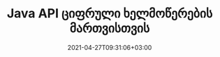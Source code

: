 ---
############################# Static ############################
layout: "product"
date: 2021-04-27T09:31:06+03:00
draft: false

product: "Signature"
product_tag: "signature"
platform: "Java"
platform_tag: "java"

############################# Head ############################
head_title: "Java Digital Signature API, დაამატეთ eSignature PDF Word Excel გამოსახულებაზე"
head_description: "Java ციფრული ხელმოწერის API. ელექტრონული ხელმოწერის ბიბლიოთეკა PDF, Microsoft Word, Excel ცხრილების, PowerPoint პრეზენტაციებისა და გამოსახულების დოკუმენტის ფორმატების ციფრული ხელმოწერისთვის."

############################# Header ############################
title: "Java API ციფრული ხელმოწერების მართვისთვის"
description: "მართეთ გამოსახულების ელექტრონული ხელმოწერა, QR-კოდი, შტრიხკოდი, მეტამონაცემები, ტექსტი და მარკის ტიპები Java აპლიკაციებში სურათების ხელმოწერისა და ციფრული დოკუმენტის ფაილის ფორმატებისთვის."
button:
    enable: true

############################# SubMenu ############################
submenu:
    enable: true
    
    left:
        img_alt: "GroupDocs.Signature for Java"
        image: "https://www.groupdocs.cloud/templates/groupdocs/images/product-logos/groupdocs-signature-java.png"
        product: "GroupDocs.Signature"
        platform: "Java"

    middle:
        button:
            # button loop
            - link: "#overview"
              text: "მიმოხილვა"

            # button loop
            - link: "#features"
              text: "მახასიათებლები"

            # button loop
            - link: "#support"
              text: "მხარდაჭერა"

            # button loop
            - link: "https://products.groupdocs.app/signature"
              text: "ცოცხალი დემო"

            # button loop
            - link: "https://purchase.groupdocs.com/pricing/signature/java"
              text: "ფასი"

    right:
        link_download: "https://downloads.groupdocs.com/signature"
        link_learn: "https://docs.groupdocs.com/signature/java/"
        link_buy: "https://purchase.groupdocs.com"

############################# Overview ############################
overview:
    enable: true
    content: |
      GroupDocs.Signature for Java API გეხმარებათ განავითაროთ Java აპლიკაციები ელექტრონული ხელმოწერების ფუნქციით, რათა ხელი მოაწეროთ მხარდაჭერილი ფორმატების ციფრულ დოკუმენტებს ყოველგვარი გარე პროგრამული უზრუნველყოფის ინსტალაციის გარეშე. იგი მხარს უჭერს სხვადასხვა ტიპის ელექტრონული ხელმოწერების მანიპულირებას და მართვას, როგორიცაა გამოსახულება, შტრიხკოდი, QR-კოდი, შტამპი, ტექსტი, ოპტიკური და მეტამონაცემები. ყველა თქვენი ელექტრონული ბიზნეს დოკუმენტი, როგორიცაა Microsoft Office Word, PowerPoint პრეზენტაციები, Excel ცხრილები, სურათები და PDF ფაილები, შეიძლება ციფრულად იყოს ხელმოწერილი ხელმოწერის თვისებების მორგებით, მაგ. ჩრდილი, ზომები, გასწორება და სხვა თქვენი მოთხოვნების შესაბამისად. ციფრული ხელმოწერის ბიბლიოთეკა არის მარტივი და მსუბუქი, რომელიც შედგება ერთი DLL ფაილისგან, რომელიც შეიძლება ადვილად იყოს ინტეგრირებული ახალ ან არსებულ Java აპლიკაციაში.  

      Java API-სთვის GroupDocs.Signature-ის საშუალებით შეგიძლიათ ატვირთოთ ყველა რეგისტრირებული სერთიფიკატი სისტემიდან, ან იპოვოთ არსებული ხელმოწერები მარტივი და გაფართოებული ძიების გამოყენებით. პაროლით დაცულ დოკუმენტებთან მუშაობის ვარიანტები, ხელმოწერის საერთო თვისებების მითითება (ტექსტის ზომა, გამჭვირვალობა, როტაცია, ვერიფიკაცია, შრიფტის თვისებები, ფერის პარამეტრები, გვერდის ნომერი, სიგანე, ზედა, მარცხენა და ა.შ.) და სხვადასხვა eSignature ტიპის დანერგვის მხარდაჭერა ხდის მას საიმედოდ. ელექტრონული ხელმოწერების მართვის გადაწყვეტა ციფრული დოკუმენტებისთვის.  

      GroupDocs.Signature for Java თავსებადია Java-ს ყველა ვერსიასთან და მხარს უჭერს პოპულარულ ოპერაციულ სისტემებს (Windows, Linux, MacOS), რომლებსაც შეუძლიათ Java Runtime-ის გაშვება.
    tabs:
      enable: true
      
      ## TAB ONE ##
      tab_one:
        description: |
          ეს არის GroupDocs.Signature ფუნქციების მიმოხილვა Java-სთვის:
      
        right:
          enable: true
          icon: "fab fa-html5"
          title: "ხელმოწერის ტიპები"
          content: |
            * ტექსტის ხელმოწერა
            * გამოსახულების ხელმოწერა
            * ციფრული ხელმოწერები
            * QR-კოდის ხელმოწერა
            * შტრიხკოდის ხელმოწერა
            * ბეჭედი ხელმოწერა
            * ფორმა-ველი ხელმოწერა
      
      ## TAB TWO ##
      tab_two:
        description: |
          Java-ის ელექტრონული ხელმოწერის API მხარს უჭერს [დოკუმენტის ფაილის ფორმატებს](https://docs.groupdocs.com/signature/java/supported-document-formats/), როგორც ეს მოცემულია ქვემოთ.

        left:
          enable: true
          table:
            # table loop
            - title: "Microsoft Office"
              content: |
                * **Word:** DOC, DOCX, DOCM, DOT, DOTX, DOTM, RTF, TXT
                * **Excel:** XLS, XLSX, XLSM, XLSB, XLTM, XLT, XLTM, XLTX, XLAM, SXC, SpreadsheetML
                * **PowerPoint:** PPT, PPTX, PPS, PPSX, PPSM, POT, POTM, POTX, PPTM

        right:
          enable: true
          table:
            # table loop
            - title: "Images & Other Formats"
              content: |
                * **სურათები**: JPG, BMP, PNG, TIFF, GIF, DCM, WEBP
                * **OpenDocument**: ODT, OTT, OTS, ODS, ODP, OTP, ODG
                * **Jpeg2000**: JP2, JPF, JPX, J2K, J2C, JPM
                * **მეტაფაილები**: EMF, WMF, CMX
                * **პორტატული**: PDF
                * **მასშტაბირებადი ვექტორული გრაფიკა**: CDR, SVG
                * **Adobe Photoshop**: PSD
                * **სხვები**: DJVU

      ## TAB THREE ##
      tab_three:
        description: |
          GroupDocs.Signature Java-სთვის მხარს უჭერს შემდეგ ოპერაციულ სისტემებს, ჩარჩოებსა და პაკეტის მენეჯერებს:
        
        left:
          enable: true
          table:
            # table loop
            - icon: "fab fa-windows"
              title: "Ოპერატიული სისტემა"
              content: |
                * Microsoft Windows Desktop
                * Microsoft Windows Server
                * Linux
                * MacOS

            # table loop
            - icon: "fas fa-code"
              title: "მხარდაჭერილი ჩარჩოები"
              content: |
                * Java 7 (1.7) and above

        right:
          enable: true
          table:
            # table loop
            - icon: "fas fa-cogs"
              title: "განვითარების გარემო"
              content: |
                * NetBeans
                * IntelliJ IDEA
                * Eclipse
            # table loop
            - icon: "fas fa-tools"
              title: "აშენების ავტომატიზაციის ინსტრუმენტი"
              content: |
                * Maven

############################# Features ############################
features:
    enable: true
    title: "GroupDocs.Signature ჯავის ფუნქციებისთვის"

    feature:
      # feature loop
      - icon: "fas fa-copy"
        content: "შექმენით, წაიკითხეთ, შეცვალეთ, დამალეთ და წაშალეთ ელექტრონული ხელმოწერები მხარდაჭერილი დოკუმენტის ფორმატებიდან"

      # feature loop
      - icon: "fas fa-eye"
        content: "ხელმოწერის დოკუმენტზე წვდომა ნაკადიდან, შედარებითი ბილიკიდან ან აბსოლუტური გზიდან"

      # feature loop
      - icon: "fas fa-bolt"
        content: "ტექსტური ხელმოწერის გამოყენება დოკუმენტებზე, ელცხრილებზე, პრეზენტაციებზე, სურათებზე და PDF ფაილებზე"
      
      # feature loop
      - icon: "fas fa-file-powerpoint"
        content: "დაამატეთ ტექსტის ხელმოწერა, როგორც ანოტაცია, სტიკერი, სურათი PDF ფაილებში, ასევე დააკონფიგურირეთ სტილი და ფერი"

      # feature loop
      - icon: "fas fa-code"
        content: "მოაწერეთ PDF დოკუმენტი, გამოსახულების ფაილი და მიიღეთ გამოსავალი სხვადასხვა ფაილის ფორმატში"

      # feature loop
      - icon: "fas fa-cloud"
        content: "ციფრულად მოაწერეთ სურათები ტექსტის ხელმოწერით, როგორც ჭვირნიშანი და დაამატეთ გამჭვირვალობა, როტაცია eSignature-ში"

      # feature loop
      - icon: "fas fa-remove-format"
        content: "მოძებნეთ სერთიფიკატები და ხელი მოაწერეთ Microsoft Word, Excel და PDF დოკუმენტებს ციფრული სერთიფიკატებით"

      # feature loop
      - icon: "fas fa-comment-slash"
        content: "ხელი მოაწერე ტექსტის დამუშავების დოკუმენტის ფორმატებს მშობლიური ტექსტის წყლის ნიშნებით"

      # feature loop
      - icon: "fas fa-location-arrow"
        content: "გამოიყენეთ QR-კოდი, შტრიხკოდი Word, Slide, Cell, PDF და გამოსახულების ფაილების დასაწერად"

      # feature loop
      - icon: "fas fa-border-all"
        content: "ბეჭდის ხელმოწერების კონფიგურაცია და გამოყენება მხარდაჭერილი ფაილის ფორმატებისთვის"

      # feature loop
      - icon: "fas fa-wrench"
        content: "სურათის ხელმოწერების დაყენება და მინიჭება დოკუმენტებზე, ელცხრილებზე, პრეზენტაციებზე, სურათებზე და PDF ფაილებზე"

      # feature loop
      - icon: "fas fa-columns"
        content: "ხელმოწერის თვისებების კონფიგურაცია, მაგ., გარეგნობა და შეგრძნება, მინდვრები, გასწორება და ა.შ."

      # feature loop
      - icon: "fas fa-file-word"
        content: "გამოიყენეთ ციფრული ხელმოწერა პაროლით დაცულ დოკუმენტზე"

      # feature loop
      - icon: "fas fa-envelope"
        content: "შეასრულეთ PDF დოკუმენტების ტექსტური გადამოწმება ხელმოწერის დამმუშავებლის გამოყენებით"

      # feature loop
      - icon: "fas fa-print"
        content: "Word, Cell, PDF დოკუმენტების ციფრული გადამოწმება .CER და .PFX სერთიფიკატების კონტეინერებით"

      # feature loop
      - icon: "fas fa-file-archive"
        content: "მიუთითეთ სხვადასხვა საზომი ერთეულის ტიპები (მაგ. მილიმეტრი, პიქსელი და ა.შ.) PDF ტექსტის ხელმოწერებისთვის"

      # feature loop
      - icon: "fas fa-lock"
        content: "მიიღეთ დოკუმენტის ინფორმაცია ფაილის ან URL-ის საშუალებით - დაამატეთ ფორმის ველის ხელმოწერები PDF დოკუმენტებში"

      # feature loop
      - icon: "fas fa-file-code"
        content: "დაამატეთ მორგებული მონაცემთა ობიექტი, ჩაშენებული VCard, ელფოსტა, EPC, MeCard ან ღონისძიების ობიექტი QR-კოდში"
      
      # feature loop
      - icon: "fas fa-fill-drip"
        content: "გამოიყენეთ სხვადასხვა სტილის ფუნჯი ხელმოწერებზე, მაგ., გრადიენტური, რადიალური, მყარი და ტექსტურის ფუნჯი"

      # feature loop
      - icon: "fas fa-file-excel"
        content: "ხელი მოაწერეთ დოკუმენტს, რომელიც მდებარეობს FTP ან Azure Cloud Storage-ზე"

      # feature loop
      - icon: "fas fa-heading"
        content: "დააყენეთ ტექსტის გასწორება Shapes-ში დოკუმენტების, სლაიდების, სურათებისა და PDF ფაილებისთვის"

      # feature loop
      - icon: "fas fa-project-diagram"
        content: "მოძებნეთ, გადაამოწმეთ და ციფრულად მოაწერეთ ხელი PowerPoint-ის პრეზენტაციის დოკუმენტებს"

      # feature loop
      - icon: "fas fa-cube"
        content: "მოათავსეთ ხელმოწერა პიქსელების გამოყენებით უჯრედულ დოკუმენტებში და ტექსტის პოზიციონირება შტამპის ხელმოწერებისთვის"

      # feature loop
      - icon: "fab fa-uncharted"
        content: "განახორციელეთ მართკუთხედის შტამპის ხელმოწერა მომრგვალებული კუთხეებით"

       # feature loop
      - icon: "fab fa-uncharted"
        content: "გააფართოვეთ შტრიხკოდის და QR-კოდის ხელმოწერები გამოსახულების მონაცემთა შინაარსით"

       # feature loop
      - icon: "fab fa-uncharted"
        content: "დაამატეთ დაშიფრული მეტამონაცემების ხელმოწერები ხელმოწერისა და ძიების პარამეტრებთან მუშაობისას"

       # feature loop
      - icon: "fab fa-uncharted"
        content: "ჩადეთ მორგებული ობიექტები მეტამონაცემების ხელმოწერებში Word, Excel და პრეზენტაციებში"

    more_feature:
      # more_feature_loop
      - title: "მარტივად დააკონფიგურირეთ და გამოიყენეთ eSignatures"
        content: |
          GroupDocs.Signature for Java API საშუალებას გაძლევთ დააკონფიგურიროთ და დაამატოთ eSignatures მხარდაჭერილ დოკუმენტის ფორმატებში. ქვემოთ მოცემულია კოდის მაგალითი, რომელიც აჩვენებს, თუ რამდენად მარტივია ტექსტური ხელმოწერის გამოყენება PDF ფაილზე:

          ```java
          Signature signature = new Signature("sample.pdf");

          TextSignOptions options = new TextSignOptions("John Smith");
          // დააყენეთ ხელმოწერის პოზიცია
          options.setLeft(100);
          options.setTop(100);
          
          // დააყენეთ ხელმოწერის მართკუთხედი
          options.setWidth(100);
          options.setHeight(30);

          // დააყენეთ ტექსტის ფერი და შრიფტი
          options.setForeColor(Color.RED);
          SignatureFont signatureFont = new SignatureFont();
          signatureFont.setSize(12);
          signatureFont.setFamilyName("Comic Sans MS");
          options.setFont(signatureFont);
          options.setSignatureImplementation(TextSignatureImplementation.Sticker)

          // ხელი მოაწერე დოკუმენტს ფაილში
          signature.sign("sample_signed.pdf", options);
          ```

      # more_feature_loop
      - title: "მხარდაჭერილი შტრიხკოდის კოდირების ტიპები ელექტრონული ხელმოწერისთვის"
        content: |
          Java API-სთვის GroupDocs.Signature-ის გამოყენებით შეგიძლიათ გამოიყენოთ შტრიხკოდის და QR-კოდის ხელმოწერები მხარდაჭერილ ფორმატებზე. GroupDocs.Signature Java-სთვის მხარს უჭერს შტრიხკოდების კოდირების ტიპების უზარმაზარ დიაპაზონს, რათა დააკმაყოფილოს უმეტესი მოთხოვნები. მხარდაჭერილი შტრიხკოდების კოდირების ტიპები მოიცავს: კოდი 11, კოდი 128, კოდი 16K/32, მონაცემთა ზოლის კოდები, GS1 Codeblock, ISBN, ISMN, ISSN, ITF16, Pdf147, EAN8, EAN13, EAN14, UPCA, UPCE, Code39F1 და Code39 გაფართოებული.

          ანალოგიურად, GroupDocs.Signature Java API-სთვის საშუალებას გაძლევთ გამოიყენოთ QR კოდის ტიპები, როგორიცაა QR, Aztec და Data Matrix. QR-კოდის კოდირების მხარდაჭერილი ტიპები მოიცავს: Aztec, DataMatrix, GS1 DataMatrix და GS1 QR.

      # more_feature_loop
      - title: "მოძებნეთ ხელმოწერები და სერთიფიკატები"
        content: |
          Java API-სთვის GroupDocs.Signature-ის საშუალებით შეგიძლიათ მოძებნოთ QR-კოდისა და შტრიხკოდის ხელმოწერები ნებისმიერ დოკუმენტში, პრეზენტაციაში, ცხრილებში, სურათში, ასევე PDF ფაილში და მიიღოთ ძიების შედეგი. თქვენ ასევე შეგიძლიათ მოძებნოთ მორგებული მონაცემთა ობიექტი QR-Code Signature-ით ხელმოწერილი დოკუმენტებიდან, ასევე მოძებნოთ სტანდარტული VCard და ელ.ფოსტის ობიექტი QR-კოდით ხელმოწერილი დოკუმენტებიდან. ასევე მხარდაჭერილია QR-კოდის ხელმოწერების დაშიფრული ტექსტის გადამოწმება, ასევე მეტამონაცემების ხელმოწერის ძებნა PDF დოკუმენტებში. გამოიყენეთ დამატებითი საძიებო კრიტერიუმები Words & Cells დოკუმენტების ციფრული ხელმოწერებისთვის.  

          ძიების ვარიანტი ასევე ხელმისაწვდომია მეტამონაცემების ხელმოწერისთვის Word დოკუმენტებისთვის, სლაიდებისთვის და ცხრილებისთვის, ხოლო ფორმის ველში ძიება ხელმისაწვდომია PDF დოკუმენტებისთვის.

      # more_feature_loop
      - title: "eSignature თვისებების კონფიგურაცია"
        content: |
          საბოლოო მომხმარებლების UX-ის გასაუმჯობესებლად GroupDocs.Signature Java API-სთვის გთავაზობთ უამრავ თვისებას, რომელთა კონფიგურაცია საკმაოდ მარტივად შეიძლება. შეგიძლიათ დააყენოთ შრიფტისა და ფერის პარამეტრები (ფონის ფერი, წინა პლანის ფერი, თამამი, დახრილი, ხაზგასმული, შრიფტის ოჯახი, შრიფტის ზომა და ა.შ.), ფონის და საზღვრების პარამეტრები (ფონის ფერი, ფონის გამჭვირვალობა, საზღვრის ფერი, საზღვრის ტირის სტილი, საზღვრის წონა, საზღვრის გამჭვირვალობა და ა.შ.), ხელმოწერის მინდვრები (მარცხნივ, ზემოდან, სიგანე, სიმაღლე, ბალიშები და ა.შ.) და დააყენეთ სურათის ხელმოწერის არე და ხელმოწერის გასწორება (ჰორიზონტალური გასწორება, ვერტიკალური გასწორება და ა.შ.).

############################# Support ############################
support:
    enable: true

############################# Solutions ############################
solutions:
    enable: true
    title: "GroupDocs.Signature გთავაზობთ დოკუმენტების სანახავ API-ებს განვითარების სხვა პოპულარულ გარემოში"

    solution:
        # solution loop
        - img_alt: "GroupDocs.Signature for .NET"
          image: "https://www.groupdocs.cloud/templates/groupdocs/images/product-logos/groupdocs-signature-net.png"
          product: "GroupDocs.Signature"
          platform: ".NET"
          link: "/signature/net/"

############################# Back to top ###############################
back_to_top:
  enable: true
---